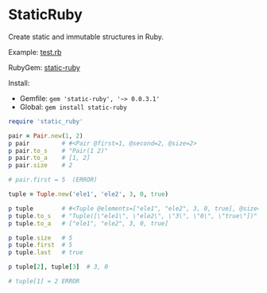 # StaticRuby

Create static and immutable structures in Ruby.

Example: [test.rb](https://github.com/SnowballSH/StaticRuby/blob/master/test/test.rb)

RubyGem: [static-ruby](https://rubygems.org/gems/static-ruby)

Install: 
- Gemfile: `gem 'static-ruby', '~> 0.0.3.1'`
- Global: `gem install static-ruby`

```ruby
require 'static_ruby'

pair = Pair.new(1, 2)
p pair         # #<Pair @first=1, @second=2, @size=2>
p pair.to_s    # "Pair(1 2)"
p pair.to_a    # [1, 2]
p pair.size    # 2

# pair.first = 5  (ERROR)

tuple = Tuple.new('ele1', 'ele2', 3, 0, true)

p tuple        # #<Tuple @elements=["ele1", "ele2", 3, 0, true], @size=5, @first="ele1", @last=true>
p tuple.to_s   # "Tuple([\"ele1\", \"ele2\", \"3\", \"0\", \"true\"])"
p tuple.to_a   # ["ele1", "ele2", 3, 0, true]

p tuple.size   # 5
p tuple.first  # 5
p tuple.last   # true

p tuple[2], tuple[3]  # 3, 0

# tuple[1] = 2 ERROR
```
